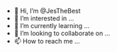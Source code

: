 - 👋 Hi, I’m @JesTheBest
- 👀 I’m interested in ...
- 🌱 I’m currently learning ...
- 💞️ I’m looking to collaborate on ...
- 📫 How to reach me ...

<!---
JesTheBest/JesTheBest is a ✨ special ✨ repository because its `README.md` (this file) appears on your GitHub profile.
You can click the Preview link to take a look at your changes.
--->
